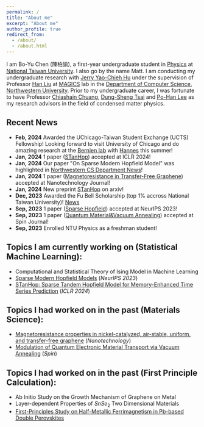 ```yaml
---
permalink: /
title: "About me"
excerpt: "About me"
author_profile: true
redirect_from:
  - /about/
  - /about.html
---
```


I am Bo-Yu Chen (陳柏諭), a first-year undergraduate student in <a href="https://www.phys.ntu.edu.tw/enphysics/Default.html" target="_blank">Physics</a> at <a href="https://www.ntu.edu.tw/english/" target="_blank">National Taiwan University</a>. I also go by the name Matt. I am conducting my undergraduate research with <a href="https://northwestern.jerryhu.page/home" target="_blank">Jerry Yao-Chieh Hu</a> under the supervision of Professor <a href="https://www.mccormick.northwestern.edu/research-faculty/directory/profiles/liu-han.html" target="_blank">Han Liu</a> at <a href="http://magics.cs.northwestern.edu/index.html" target="_blank">MAGICS</a> lab in the <a href="https://www.mccormick.northwestern.edu/computer-science/" target="_blank">Department of Computer Science</a>, <a href="https://www.northwestern.edu/" target="_blank">Northwestern University</a>. Prior to my undergraduate career, I was fortunate to have Professor <a href="https://cyellab453.wixsite.com/mysite/about-us" target="_blank">Chiashain Chuang</a>, <a href="https://el.cycu.edu.tw/en/portfolio-item/dung-sheng-tsai/" target="_blank">Dung-Sheng Tsai</a> and <a href="https://sites.google.com/view/buzznote/p2?authuser=0" target="_blank">Po-Han Lee</a> as my research advisors in the field of condensed matter physics.

## Recent News
* **Feb, 2024** Awarded the UChicago-Taiwan Student Exchange (UCTS) Fellowship! Looking forward to visit University of Chicago and do amazing research at the [Bernien lab](http://www.bernienlab.com/)  with [Hannes](https://pme.uchicago.edu/faculty/hannes-bernien) this summer!
* **Jan, 2024** 1 paper ([STanHop](https://openreview.net/forum?id=6iwg437CZs&referrer=%5BAuthor%20Console%5D(%2Fgroup%3Fid%3DICLR.cc%2F2024%2FConference%2FAuthors%23your-submissions))) accepted at ICLR 2024!
* **Jan, 2024** Our paper "On Sparse Modern Hopfield Model" was highlighted in [Northwestern CS Department News](https://www.mccormick.northwestern.edu/computer-science/news-events/news/articles/2023/strong-northwestern-cs-presence-at-the-2023-neurips-conference.html)!
* **Jan, 2024** 1 paper ([Magnetoresistance in Transfer-Free Graphene](https://iopscience.iop.org/article/10.1088/1361-6528/ad2381/meta)) accepted at Nanotechnology Journal!
* **Jan, 2024** New preprint [STanHop](https://arxiv.org/abs/2312.17346) on arxiv!
* **Dec, 2023** Awarded the Fu Bell Scholarship (top 1% accross National Taiwan University)! [News](https://sec.ntu.edu.tw/epaper/article.asp?num=1590&sn=23971)
* **Sep, 2023** 1 paper ([Sparse Hopfield](https://arxiv.org/abs/2309.12673)) accepted at NeurIPS 2023!
* **Sep, 2023** 1 paper ([Quantum Material&Vacuum Annealing](https://www.worldscientific.com/doi/10.1142/S2010324723400234)) accepted at Spin Journal!
* **Sep, 2023** Enrolled NTU Physics as a freshman student!

## Topics I am currently working on (Statistical Machine Learning):
* Computational and Statistical Theory of Ising Model in Machine Learning
* <a href="https://arxiv.org/abs/2309.12673" target="_blank">Sparse Modern Hopfield Models</a> (*NeurIPS 2023*)
* <a href="https://arxiv.org/abs/2312.17346" target="_blank">STanHop: Sparse Tandem Hopfield Model for Memory-Enhanced Time Series Prediction</a> (*ICLR 2024*)

## Topics I had worked on in the past (Materials Science):
* <a href="https://iopscience.iop.org/article/10.1088/1361-6528/ad2381/meta" target="_blank">Magnetoresistance properties in nickel-catalyzed, air-stable, uniform, and transfer-free graphene</a> (*Nanotechnology*)
* <a href="https://www.worldscientific.com/doi/10.1142/S2010324723400234" target="_blank">Modulation of Quantum Electronic Material Transport via Vacuum Annealing</a> (*Spin*)

## Topics I had worked on in the past (First Principle Calculation):
* Ab Initio Study on the Growth Mechanism of Graphene on Metal
* Layer-dependent Properties of $SnSe_2$ Two Dimensional Materials
* <a href=" https://www.mdpi.com/1996-1944/15/9/3311" target="_blank">First-Principles Study on Half-Metallic Ferrimagnetism in Pb-based Double Perovskites</a>
